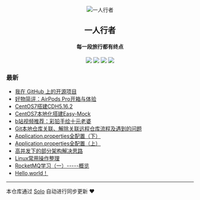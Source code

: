 <p align="center"><img alt="一人行者" src="https://static.b3log.org/images/brand/solo-32.png"></p><h2 align="center">
一人行者
</h2>

<h4 align="center">每一段旅行都有终点</h4>
<p align="center"><a title="一人行者" target="_blank" href="https://github.com/CrissMagic/solo-blog"><img src="https://img.shields.io/github/last-commit/CrissMagic/solo-blog.svg?style=flat-square&color=FF9900"></a>
<a title="GitHub repo size in bytes" target="_blank" href="https://github.com/CrissMagic/solo-blog"><img src="https://img.shields.io/github/repo-size/CrissMagic/solo-blog.svg?style=flat-square"></a>
<a title="Solo Version" target="_blank" href="https://github.com/b3log/solo/releases"><img src="https://img.shields.io/badge/solo-3.6.5-f1e05a.svg?style=flat-square&color=blueviolet"></a>
<a title="Hits" target="_blank" href="https://github.com/b3log/hits"><img src="https://hits.b3log.org/CrissMagic/solo-blog.svg"></a></p>

### 最新

* [我在 GitHub 上的开源项目](https://www.crissmagic.cn/my-github-repos)
* [好物简评：AirPods Pro开箱与体验](https://www.crissmagic.cn/articles/2019/11/13/1573614610969.html)
* [CentOS7搭建CDH5.16.2](https://www.crissmagic.cn/articles/2019/11/08/1573204695172.html)
* [CentOS7本地化搭建Easy-Mock](https://www.crissmagic.cn/articles/2019/10/30/1572398264251.html)
* [b站视频推荐：彩铅手绘十元老婆](https://www.crissmagic.cn/articles/2019/10/24/1571886721471.html)
* [Git本地仓库关联、解除关联远程仓库流程及遇到的问题](https://www.crissmagic.cn/articles/2019/10/24/1571884156680.html)
* [Application.properties全配置（下）](https://www.crissmagic.cn/articles/2019/10/21/1571628717779.html)
* [Application.properties全配置（上）](https://www.crissmagic.cn/articles/2019/10/21/1571628649893.html)
* [高并发下的部分架构解决思路](https://www.crissmagic.cn/articles/2019/10/17/1571305607364.html)
* [Linux常用操作整理](https://www.crissmagic.cn/articles/2019/10/11/1570759641494.html)
* [RocketMQ学习（一）-----概览](https://www.crissmagic.cn/articles/2019/10/09/1570613610453.html)
* [Hello,world！](https://www.crissmagic.cn/hello-solo)



---

本仓库通过 [Solo](https://github.com/b3log/solo) 自动进行同步更新 ❤️ 